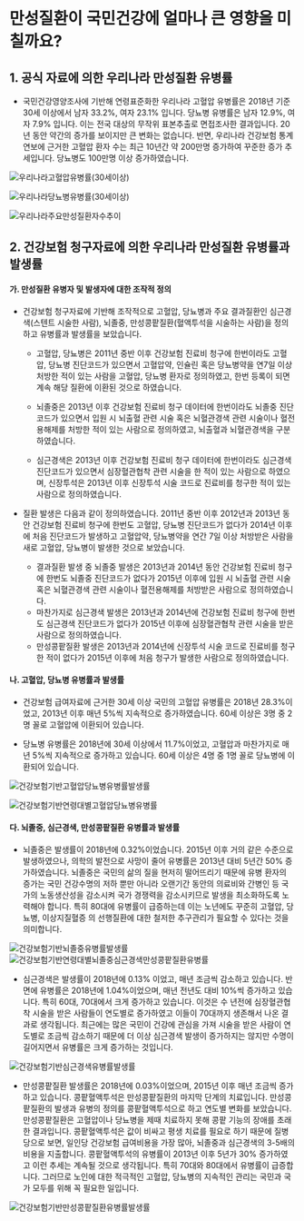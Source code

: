 # 만성질환이 국민건강에 얼마나 큰 영향을 미칠까요?

## 1. 공식 자료에 의한 우리나라 만성질환 유병률

* 국민건강영양조사에 기반해 연령표준화한 우리나라 고혈압 유병률은 2018년 기준 30세 이상에서 남자 33.2%, 여자 23.1% 입니다. 당뇨병 유병률은 남자 12.9%, 여자 7.9% 입니다. 이는 전국 대상의 무작위 표본추출로 면접조사한 결과입니다. 20년 동안 약간의 증가를 보이지만 큰 변화는 없습니다. 반면, 우리나라 건강보험 통계연보에 근거한 고혈압 환자 수는 최근 10년간 약 200만명 증가하여 꾸준한 증가 추세입니다. 당뇨병도 100만명 이상 증가하였습니다.    

![우리나라고혈압유병률(30세이상)](</images/posts/우리나라고혈압유병률(30세이상).png>)

![우리나라당뇨병유병률(30세이상)](</images/posts/우리나라당뇨병유병률(30세이상).png>)

![우리나라주요만성질환자수추이](</images/posts/우리나라주요만성질환자수추이.png>)

## 2. 건강보험 청구자료에 의한 우리나라 만성질환 유병률과 발생률

#### 가. 만성질환 유병자 및 발생자에 대한 조작적 정의

* 건강보험 청구자료에 기반해 조작적으로 고혈압, 당뇨병과 주요 결과질환인 심근경색(스텐트 시술한 사람), 뇌졸중, 만성콩팥질환(혈액투석을 시술하는 사람)을 정의하고 유병률과 발생률을 보았습니다.    
  
   * 고혈압, 당뇨병은 2011년 중반 이후 건강보험 진료비 청구에 한번이라도 고혈압, 당뇨병 진단코드가 있으면서 고혈압약, 인슐린 혹은 당뇨병약을 연7일 이상 처방한 적이 있는 사람을 고혈압, 당뇨병 환자로 정의하였고, 한번 등록이 되면 계속 해당 질환에 이환된 것으로 하였습니다.    

   * 뇌졸중은 2013년 이후 건강보험 진료비 청구 데이터에 한번이라도 뇌졸중 진단코드가 있으면서 입원 시 뇌출혈 관련 시술 혹은 뇌혈관경색 관련 시술이나 혈전용해제를 처방한 적이 있는 사람으로 정의하였고, 뇌출혈과 뇌혈관경색을 구분하였습니다.    

  * 심근경색은 2013년 이후 건강보험 진료비 청구 데이터에 한번이라도 심근경색 진단코드가 있으면서 심장혈관협착 관련 시술을 한 적이 있는 사람으로 하였으며, 신장투석은 2013년 이후 신장투석 시술 코드로 진료비를 청구한 적이 있는 사람으로 정의하였습니다.    

* 질환 발생은 다음과 같이 정의하였습니다. 2011년 중반 이후 2012년과 2013년 동안 건강보험 진료비 청구에 한번도 고혈압, 당뇨병 진단코드가 없다가 2014년 이후에 처음 진단코드가 발생하고 고혈압약, 당뇨병약을 연간 7일 이상 처방받은 사람을 새로 고혈압, 당뇨병이 발생한 것으로 보았습니다.    

  * 결과질환 발생 중 뇌졸중 발생은 2013년과 2014년 동안 건강보험 진료비 청구에 한번도 뇌졸중 진단코드가 없다가 2015년 이후에 입원 시 뇌출혈 관련 시술 혹은 뇌혈관경색 관련 시술이나 혈전용해제를 처방받은 사람으로 정의하였습니다.
  * 마찬가지로 심근경색 발생은 2013년과 2014년에 건강보험 진료비 청구에 한번도 심근경색 진단코드가 없다가 2015년 이후에 심장혈관협착 관련 시술을 받은 사람으로 정의하였습니다.
  * 만성콩팥질환 발생은 2013년과 2014년에 신장투석 시술 코드로 진료비를 청구한 적이 없다가 2015년 이후에 처음 청구가 발생한 사람으로 정의하였습니다.

#### 나. 고혈압, 당뇨병 유병률과 발생률

* 건강보험 급여자료에 근거한 30세 이상 국민의 고혈압 유병률은 2018년 28.3%이었고, 2013년 이후 매년 5%씩 지속적으로 증가하였습니다. 60세 이상은 3명 중 2명 꼴로 고혈압에 이환되어 있습니다.

* 당뇨병 유병률은 2018년에 30세 이상에서 11.7%이었고, 고혈압과 마찬가지로 매년 5%씩 지속적으로 증가하고 있습니다. 60세 이상은 4명 중 1명 꼴로 당뇨병에 이환되어 있습니다.

![건강보험기반고혈압당뇨병유병률발생률](</images/posts/건강보험기반고혈압당뇨병유병률발생률.png>)

![건강보험기반연령대별고혈압당뇨병유병률](</images/posts/건강보험기반연령대별고혈압당뇨병유병률.png>)

#### 다. 뇌졸중, 심근경색, 만성콩팥질환 유병률과 발생률

* 뇌졸중은 발생률이 2018년에 0.32%이었습니다. 2015년 이후 거의 같은 수준으로 발생하였으나, 의학의 발전으로 사망이 줄어 유병률은 2013년 대비 5년간 50% 증가하였습니다. 뇌졸중은 국민의 삶의 질을 현저히 떨어뜨리기 때문에 유병 환자의 증가는 국민 건강수명의 저하 뿐만 아니라 오랜기간 동안의 의료비와 간병인 등 국가의 노동생산성을 감소시켜 국가 경쟁력을 감소시키므로 발생을 최소화하도록 노력해야 합니다. 특히 80대에 유병률이 급증하는데 이는 노년에도 꾸준히 고혈압, 당뇨병, 이상지질혈증 의 선행질환에 대한 철저한 추구관리가 필요할 수 있다는 것을 의미합니다.   

![건강보험기반뇌졸중유병률발생률](</images/posts/건강보험기반뇌졸중유병률발생률.png>)
![건강보험기반연령대별뇌졸중심근경색만성콩팥질환유병률](</images/posts/건강보험기반연령대별뇌졸중심근경색만성콩팥질환유병률.png>)

* 심근경색은 발생률이 2018년에 0.13% 이었고, 매년 조금씩 감소하고 있습니다. 반면에 유병률은 2018년에 1.04%이었으며, 매년 전년도 대비 10%씩 증가하고 있습니다. 특히 60대, 70대에서 크게 증가하고 있습니다. 이것은 수 년전에 심장혈관협착 시술을 받은 사람들이 연도별로 증가하였고 이들이 70대까지 생존해서 나온 결과로 생각됩니다. 최근에는 많은 국민이 건강에 관심을 가져 시술을 받은 사람이 연도별로 조금씩 감소하기 때문에 더 이상 심근경색 발생이 증가하지는 않지만 수명이 길어지면서 유병률은 크게 증가하는 것입니다.    
  
![건강보험기반심근경색유병률발생률](</images/posts/건강보험기반심근경색유병률발생률.png>)

* 만성콩팥질환 발생률은 2018년에 0.03%이었으며, 2015년 이후 매년 조금씩 증가하고 있습니다. 콩팥혈액투석은 만성콩팥질환의 마지막 단계의 치료입니다. 만성콩팥질환의 발생과 유병의 정의를 콩팥혈액투석으로 하고 연도별 변화를 보았습니다. 만성콩팥질환은 고혈압이나 당뇨병을 제때 치료하지 못해 콩팥 기능의 장애를 초래한 결과입니다. 콩팥혈액투석은 값이 비싸고 평생 치료를 필요로 하기 때문에 질병당으로 보면, 일인당 건강보험 급여비용을 가장 많아, 뇌졸중과 심근경색의 3-5배의 비용을 지출합니다. 콩팥혈액투석의 유병률이 2013년 이후 5년가 30% 증가하였고 이런 추세는 계속될 것으로 생각됩니다. 특히 70대와 80대에서 유병률이 급증합니다. 그러므로 노인에 대한 적극적인 고혈압, 당뇨병의 지속적인 관리는 국민과 국가 모두를 위해 꼭 필요한 일입니다.

![건강보험기반만성콩팥질환유병률발생률](</images/posts/건강보험기반만성콩팥질환유병률발생률.png>)
